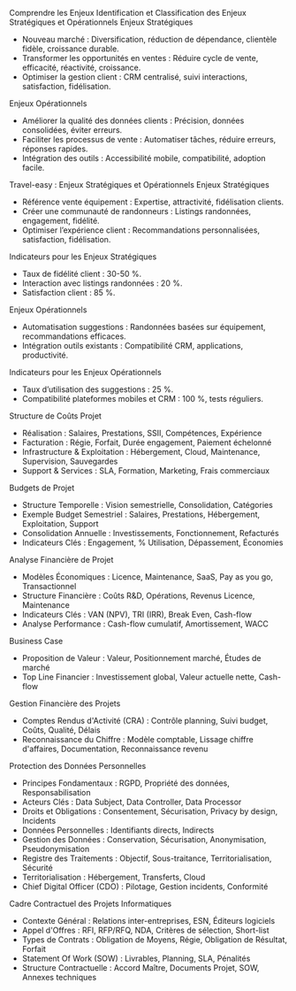 Comprendre les Enjeux
Identification et Classification des Enjeux Stratégiques et Opérationnels
Enjeux Stratégiques

- Nouveau marché : Diversification, réduction de dépendance, clientèle fidèle, croissance durable.
- Transformer les opportunités en ventes : Réduire cycle de vente, efficacité, réactivité, croissance.
- Optimiser la gestion client : CRM centralisé, suivi interactions, satisfaction, fidélisation.

Enjeux Opérationnels
- Améliorer la qualité des données clients : Précision, données consolidées, éviter erreurs.
- Faciliter les processus de vente : Automatiser tâches, réduire erreurs, réponses rapides.
- Intégration des outils : Accessibilité mobile, compatibilité, adoption facile.

Travel-easy : Enjeux Stratégiques et Opérationnels
Enjeux Stratégiques
- Référence vente équipement : Expertise, attractivité, fidélisation clients.
- Créer une communauté de randonneurs : Listings randonnées, engagement, fidélité.
- Optimiser l’expérience client : Recommandations personnalisées, satisfaction, fidélisation.

Indicateurs pour les Enjeux Stratégiques
- Taux de fidélité client : 30-50 %.
- Interaction avec listings randonnées : 20 %.
- Satisfaction client : 85 %.

Enjeux Opérationnels
- Automatisation suggestions : Randonnées basées sur équipement, recommandations efficaces.
- Intégration outils existants : Compatibilité CRM, applications, productivité.

Indicateurs pour les Enjeux Opérationnels
- Taux d’utilisation des suggestions : 25 %.
- Compatibilité plateformes mobiles et CRM : 100 %, tests réguliers.

Structure de Coûts Projet
- Réalisation : Salaires, Prestations, SSII, Compétences, Expérience
- Facturation : Régie, Forfait, Durée engagement, Paiement échelonné
- Infrastructure & Exploitation : Hébergement, Cloud, Maintenance, Supervision, Sauvegardes
- Support & Services : SLA, Formation, Marketing, Frais commerciaux

Budgets de Projet
- Structure Temporelle : Vision semestrielle, Consolidation, Catégories
- Exemple Budget Semestriel : Salaires, Prestations, Hébergement, Exploitation, Support
- Consolidation Annuelle : Investissements, Fonctionnement, Refacturés
- Indicateurs Clés : Engagement, % Utilisation, Dépassement, Économies

Analyse Financière de Projet
- Modèles Économiques : Licence, Maintenance, SaaS, Pay as you go, Transactionnel
- Structure Financière : Coûts R&D, Opérations, Revenus Licence, Maintenance
- Indicateurs Clés : VAN (NPV), TRI (IRR), Break Even, Cash-flow
- Analyse Performance : Cash-flow cumulatif, Amortissement, WACC

Business Case
- Proposition de Valeur : Valeur, Positionnement marché, Études de marché
- Top Line Financier : Investissement global, Valeur actuelle nette, Cash-flow


Gestion Financière des Projets
- Comptes Rendus d'Activité (CRA) : Contrôle planning, Suivi budget, Coûts, Qualité, Délais
- Reconnaissance du Chiffre : Modèle comptable, Lissage chiffre d'affaires, Documentation, Reconnaissance revenu

Protection des Données Personnelles
- Principes Fondamentaux : RGPD, Propriété des données, Responsabilisation
- Acteurs Clés : Data Subject, Data Controller, Data Processor
- Droits et Obligations : Consentement, Sécurisation, Privacy by design, Incidents
- Données Personnelles : Identifiants directs, Indirects
- Gestion des Données : Conservation, Sécurisation, Anonymisation, Pseudonymisation
- Registre des Traitements : Objectif, Sous-traitance, Territorialisation, Sécurité
- Territorialisation : Hébergement, Transferts, Cloud
- Chief Digital Officer (CDO) : Pilotage, Gestion incidents, Conformité

Cadre Contractuel des Projets Informatiques
- Contexte Général : Relations inter-entreprises, ESN, Éditeurs logiciels
- Appel d'Offres : RFI, RFP/RFQ, NDA, Critères de sélection, Short-list
- Types de Contrats : Obligation de Moyens, Régie, Obligation de Résultat, Forfait
- Statement Of Work (SOW) : Livrables, Planning, SLA, Pénalités
- Structure Contractuelle : Accord Maître, Documents Projet, SOW, Annexes techniques